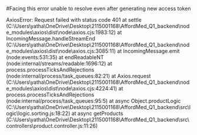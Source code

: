 #Facing this error unable to resolve even after generating new access token

AxiosError: Request failed with status code 401
    at settle (C:\Users\yatha\OneDrive\Desktop\2115001168\AffordMed_Q1_backend\node_modules\axios\dist\node\axios.cjs:1983:12)
    at IncomingMessage.handleStreamEnd (C:\Users\yatha\OneDrive\Desktop\2115001168\AffordMed_Q1_backend\node_modules\axios\dist\node\axios.cjs:3085:11)
    at IncomingMessage.emit (node:events:531:35)
    at endReadableNT (node:internal/streams/readable:1696:12)
    at process.processTicksAndRejections (node:internal/process/task_queues:82:21)
    at Axios.request (C:\Users\yatha\OneDrive\Desktop\2115001168\AffordMed_Q1_backend\node_modules\axios\dist\node\axios.cjs:4224:41)
    at process.processTicksAndRejections (node:internal/process/task_queues:95:5)
    at async Object.productLogic (C:\Users\yatha\OneDrive\Desktop\2115001168\AffordMed_Q1_backend\src\logic\logic.sorting.js:18:22)
    at async getProducts (C:\Users\yatha\OneDrive\Desktop\2115001168\AffordMed_Q1_backend\src\controllers\product.controller.js:11:26)
